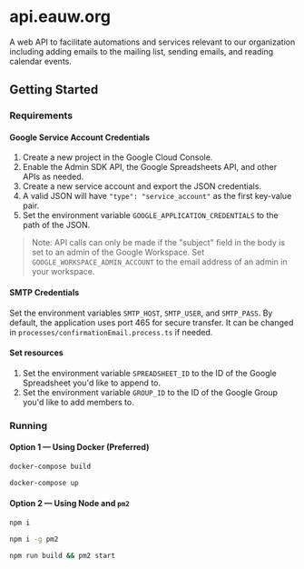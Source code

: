 ﻿# api.eauw.org

A web API to facilitate automations and services relevant to our organization including adding emails to the mailing list, sending emails, and reading calendar events.

## Getting Started

### Requirements

#### Google Service Account Credentials

1. Create a new project in the Google Cloud Console. 
2. Enable the Admin SDK API, the Google Spreadsheets API, and other APIs as needed.
3. Create a new service account and export the JSON credentials.
4. A valid JSON will have `"type": "service_account"` as the first key-value pair. 
5. Set the environment variable `GOOGLE_APPLICATION_CREDENTIALS` to the path of the JSON.

> Note: API calls can only be made if the "subject" field in the body is set to an admin of the Google Workspace. Set `GOOGLE_WORKSPACE_ADMIN_ACCOUNT` to the email address of an admin in your workspace.

#### SMTP Credentials

Set the environment variables `SMTP_HOST`, `SMTP_USER`, and `SMTP_PASS`. By default, the application uses port 465 for secure transfer. It can be changed in `processes/confirmationEmail.process.ts` if needed.

#### Set resources
1. Set the environment variable `SPREADSHEET_ID` to the ID of the Google Spreadsheet you'd like to append to.
2. Set the environment variable `GROUP_ID` to the ID of the Google Group you'd like to add members to.

### Running

#### Option 1 — Using Docker (Preferred)

``` sh
docker-compose build
```
``` sh
docker-compose up
```

#### Option 2 — Using Node and `pm2`

``` sh
npm i
```
``` sh
npm i -g pm2
```
``` sh
npm run build && pm2 start
```
